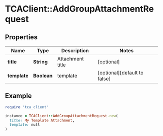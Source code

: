 # TCAClient::AddGroupAttachmentRequest

## Properties

| Name | Type | Description | Notes |
| ---- | ---- | ----------- | ----- |
| **title** | **String** | Attachment title | [optional] |
| **template** | **Boolean** | template | [optional][default to false] |

## Example

```ruby
require 'tca_client'

instance = TCAClient::AddGroupAttachmentRequest.new(
  title: My Template Attachment,
  template: null
)
```


